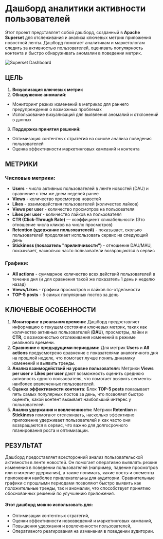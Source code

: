 # Дашборд аналитики активности пользователей
Этот проект представляет собой дашборд, созданный в **Apache Superset** для отслеживания и анализа ключевых метрик приложения новостной ленты. 
Дашборд помогает аналитикам и маркетологам следить за активностью пользователей, оценивать популярность контента и быстро обнаруживать аномалии в поведении метрик.

<image src="/Dashboard-Superset-feed-operative-data.jpg" alt="Superset Dashboard">
  
## ЦЕЛЬ
1. **Визуализация ключевых метрик**
2. **Обнаружение аномалий:**
  - Мониторинг резких изменений в метриках для раннего предупреждения о возможных проблемах
  - Использование визуализаций для выявления аномалий и отклонений в данных
3. **Поддержка принятия решений:**
  - Оптимизация контентных стратегий на основе анализа поведения пользователей
  - Оценка эффективности маркетинговых кампаний и контента

## МЕТРИКИ

### Числовые метрики:
- **Users** - число активных пользователей в ленте новостей (DAU) и сравнение с тем же днем неделей ранее
- **Views** - количество просмотров новостей
- **Likes** - взаимодействия пользователей (количество лайков)
- **Views per user** - количество просмотров на пользователя
- **Likes per user** - количество лайков на пользователя
- **CTR (Click-Through Rate)** — коэффициент кликабельности (Это отношение числа кликов на число просмотров)
- **Retention (удержание пользователей)** - показывает, сколько пользователей продолжает использовать сервис на следующий день
- **Stickiness (показатель "прилипчивости")** - отношение DAU/MAU, показывает, насколько часто пользователи возвращаются в сервис

### Графики:
- **All actions** - суммарное количество всех действий пользователей в течение дня (и для сравнения такой же показатель 1 день и неделю назад)
- **Views/Likes** - графики просмотров и лайков по-отдельности
- **TOP-5 posts** - 5 самых популярных постов за день


## КЛЮЧЕВЫЕ ОСОБЕННОСТИ
1. **Мониторинг в реальном времени:** Дашборд предоставляет информацию о текущем состоянии ключевых метрик, таких как количество активных пользователей (**DAU**), просмотры, лайки и **CTR**, с возможностью отслеживания изменений в режиме реального времени.
2. **Сравнение с предыдущими периодами:** Для метрик **Users** и **All actions** предусмотрено сравнение с показателями аналогичного дня на прошлой неделе, что помогает лучше понять динамику изменений и выявить тренды.
3. **Анализ взаимодействий на уровне пользователя:** Метрики **Views per user** и **Likes per user** дают возможность оценить среднюю активность одного пользователя, что помогает выявить сегменты наиболее вовлеченных пользователей.
4. **Оценка эффективности контента:** Блок **TOP-5 posts** показывает пять самых популярных постов за день, что позволяет быстро оценить, какой контент вызывает наибольший интерес у пользователей.
5. **Анализ удержания и вовлеченности:** Метрики **Retention** и **Stickiness** помогают отслеживать, насколько эффективно приложение удерживает пользователей и как часто они возвращаются в сервис, что важно для долгосрочного планирования роста и оптимизации.

## РЕЗУЛЬТАТ
Дашборд предоставляет всесторонний анализ пользовательской активности в ленте новостей. Он помогает оперативно выявлять резкие изменения в поведении пользователей (например, падение просмотров или снижение удержания), а также понимать, какие посты и элементы приложения наиболее привлекательны для аудитории. Сравнительные графики с прошлыми периодами позволяют быстро выявить как положительные тренды, так и аномалии, что способствует принятию обоснованных решений по улучшению приложения.

#### Этот дашборд можно использовать для:
- Оптимизации контентных стратегий,
- Оценки эффективности нововведений и маркетинговых кампаний,
- Повышения удержания и вовлеченности пользователей,
- Оперативного реагирования на изменения в поведении аудитории.
